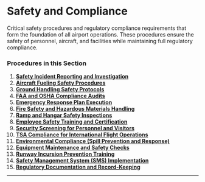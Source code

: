 # Safety and Compliance

Critical safety procedures and regulatory compliance requirements that form the foundation of all airport operations. These procedures ensure the safety of personnel, aircraft, and facilities while maintaining full regulatory compliance.

### Procedures in this Section

1. **[Safety Incident Reporting and Investigation](01-safety-incident-reporting-investigation.md)**
2. **[Aircraft Fueling Safety Procedures](02-aircraft-fueling-safety.md)**
3. **[Ground Handling Safety Protocols](03-ground-handling-safety.md)**
4. **[FAA and OSHA Compliance Audits](04-faa-osha-compliance-audits.md)**
5. **[Emergency Response Plan Execution](05-emergency-response-plan.md)**
6. **[Fire Safety and Hazardous Materials Handling](06-fire-safety-hazmat.md)**
7. **[Ramp and Hangar Safety Inspections](07-ramp-hangar-safety-inspections.md)**
8. **[Employee Safety Training and Certification](08-employee-safety-training.md)**
9. **[Security Screening for Personnel and Visitors](09-security-screening.md)**
10. **[TSA Compliance for International Flight Operations](10-tsa-compliance-international.md)**
11. **[Environmental Compliance (Spill Prevention and Response)](11-environmental-compliance.md)**
12. **[Equipment Maintenance and Safety Checks](12-equipment-maintenance-safety.md)**
13. **[Runway Incursion Prevention Training](13-runway-incursion-prevention.md)**
14. **[Safety Management System (SMS) Implementation](14-sms-implementation.md)**
15. **[Regulatory Documentation and Record-Keeping](15-regulatory-documentation.md)**

---